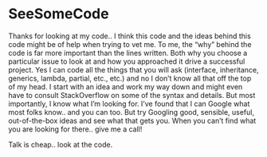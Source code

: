 # SeeSomeCode
Thanks for looking at my code.. I think this code and the ideas behind this code might be of help when trying to vet me. To me, the “why” behind the code is far more important than the lines written.  Both why you choose a particular issue to look at and how you approached it drive a successful project. Yes I can code all the things that you will ask (interface, inheritance, generics, lambda, partial, etc., etc.) and no I don’t know all that off the top of my head.  I start with an idea and work my way down and might even have to consult StackOverflow on some of the syntax and details. But most importantly, I know what I’m looking for. I’ve found that I can Google what most folks know.. and you can too.  But try Googling good, sensible, useful, out-of-the-box ideas and see what that gets you. When you can’t find what you are looking for there.. give me a call!

Talk is cheap.. look at the code.

